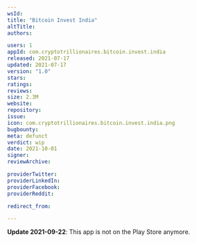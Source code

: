 ```yaml
---
wsId: 
title: "Bitcoin Invest India"
altTitle: 
authors:

users: 1
appId: com.cryptotrillionaires.bitcoin.invest.india
released: 2021-07-17
updated: 2021-07-17
version: "1.0"
stars: 
ratings: 
reviews: 
size: 2.3M
website: 
repository: 
issue: 
icon: com.cryptotrillionaires.bitcoin.invest.india.png
bugbounty: 
meta: defunct
verdict: wip
date: 2021-10-01
signer: 
reviewArchive:

providerTwitter: 
providerLinkedIn: 
providerFacebook: 
providerReddit: 

redirect_from:

---
```


**Update 2021-09-22**: This app is not on the Play Store anymore.
